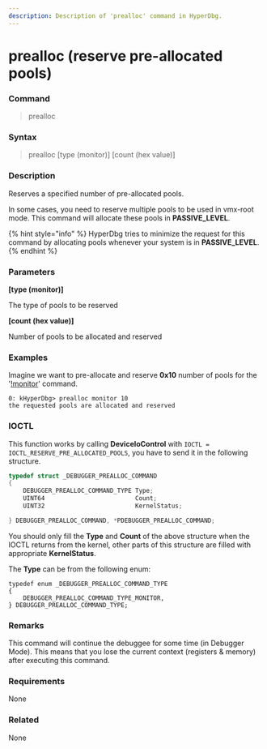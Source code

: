```yaml
---
description: Description of 'prealloc' command in HyperDbg.
---
```


# prealloc (reserve pre-allocated pools)

### Command

> prealloc

### Syntax

> prealloc \[type (monitor)] \[count (hex value)]

### Description

Reserves a specified number of pre-allocated pools.

In some cases, you need to reserve multiple pools to be used in vmx-root mode. This command will allocate these pools in **PASSIVE\_LEVEL**.

{% hint style="info" %}
HyperDbg tries to minimize the request for this command by allocating pools whenever your system is in **PASSIVE\_LEVEL**.
{% endhint %}

### Parameters

**\[type (monitor)]**

The type of pools to be reserved

**\[count (hex value)]**

Number of pools to be allocated and reserved

### Examples

Imagine we want to pre-allocate and reserve **0x10** number of pools for the '[!monitor](https://docs.hyperdbg.org/commands/extension-commands/monitor)' command.

```
0: kHyperDbg> prealloc monitor 10
the requested pools are allocated and reserved
```

### IOCTL

This function works by calling **DeviceIoControl** with `IOCTL = IOCTL_RESERVE_PRE_ALLOCATED_POOLS`, you have to send it in the following structure.

```c
typedef struct _DEBUGGER_PREALLOC_COMMAND
{
    DEBUGGER_PREALLOC_COMMAND_TYPE Type;
    UINT64                         Count;
    UINT32                         KernelStatus;

} DEBUGGER_PREALLOC_COMMAND, *PDEBUGGER_PREALLOC_COMMAND;
```

You should only fill the **Type** and **Count** of the above structure when the IOCTL returns from the kernel, other parts of this structure are filled with appropriate **KernelStatus**.

The **Type** can be from the following enum:

```
typedef enum _DEBUGGER_PREALLOC_COMMAND_TYPE
{
    DEBUGGER_PREALLOC_COMMAND_TYPE_MONITOR,
} DEBUGGER_PREALLOC_COMMAND_TYPE;
```

### Remarks

This command will continue the debuggee for some time (in Debugger Mode). This means that you lose the current context (registers & memory) after executing this command.

### Requirements

None

### Related

None
